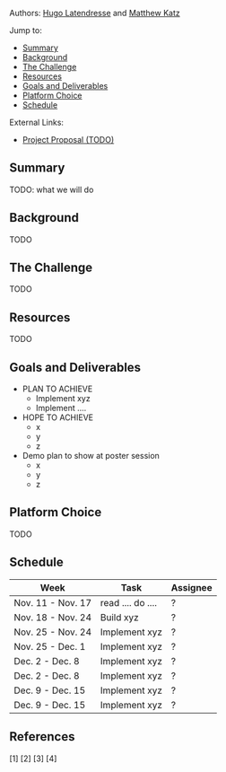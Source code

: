 Authors: [Hugo Latendresse](https://github.com/hugolatendresse) and [Matthew Katz](https://github.com/mhk197)

Jump to:
- [Summary](https://hugolatendresse.github.io/15618-final-project/#summary)
- [Background](https://hugolatendresse.github.io/15618-final-project/#background)
- [The Challenge](https://hugolatendresse.github.io/15618-final-project/#the-challenge)
- [Resources](https://hugolatendresse.github.io/15618-final-project/#resources)
- [Goals and Deliverables](https://hugolatendresse.github.io/15618-final-project/#goals-and-deliverables)
- [Platform Choice](https://hugolatendresse.github.io/15618-final-project/#platform-choice)
- [Schedule](https://hugolatendresse.github.io/15618-final-project/#schedule)

External Links:
- [Project Proposal (TODO)](docs/Project%20Proposal.pdf)


## Summary

TODO: what we will do

## Background

TODO

## The Challenge

TODO

## Resources

TODO

## Goals and Deliverables

- PLAN TO ACHIEVE
  - Implement xyz
  - Implement ....
- HOPE TO ACHIEVE
  - x
  - y
  - z
- Demo plan to show at poster session
  - x
  - y
  - z

## Platform Choice

TODO

## Schedule


| Week              | Task              | Assignee |
|-------------------|-------------------|----------|
| Nov. 11 - Nov. 17 | read .... do .... | ?        |
| Nov. 18 - Nov. 24 | Build xyz         | ?        |
| Nov. 25 - Nov. 24 | Implement xyz     | ?        |
| Nov. 25 - Dec. 1  | Implement xyz     | ?        |
| Dec. 2 - Dec. 8   | Implement xyz     | ?        |
| Dec. 2 - Dec. 8   | Implement xyz     | ?        |
| Dec. 9 - Dec. 15  | Implement xyz     | ?        |
| Dec. 9 - Dec. 15  | Implement xyz     | ?        |

## References

[1] 
[2] 
[3] 
[4] 